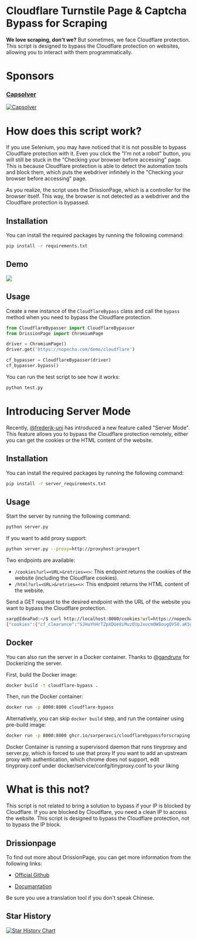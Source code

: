 
# Cloudflare Turnstile Page & Captcha Bypass for Scraping

**We love scraping, don't we?** But sometimes, we face Cloudflare protection. This script is designed to bypass the Cloudflare protection on websites, allowing you to interact with them programmatically. 

# Sponsors
### [Capsolver](https://www.capsolver.com/?utm_source=github&utm_medium=ads&utm_campaign=scraping&utm_term=CloudflareBypassForScraping)

[![Capsolver](docs/capsolver.png)](https://www.capsolver.com/?utm_source=github&utm_medium=ads&utm_campaign=scraping&utm_term=CloudflareBypassForScraping)

# How does this script work?

If you use Selenium, you may have noticed that it is not possible to bypass Cloudflare protection with it. Even you click the "I'm not a robot" button, you will still be stuck in the "Checking your browser before accessing" page.
This is because Cloudflare protection is able to detect the automation tools and block them, which puts the webdriver infinitely in the "Checking your browser before accessing" page.

As you realize, the script uses the DrissionPage, which is a controller for the browser itself. This way, the browser is not detected as a webdriver and the Cloudflare protection is bypassed.


## Installation

You can install the required packages by running the following command:

```bash
pip install -r requirements.txt
```

## Demo
![](https://cdn.sarperavci.com/xWhiMOmD/vzJylR.gif)

## Usage

Create a new instance of the `CloudflareBypass` class and call the `bypass` method when you need to bypass the Cloudflare protection.

```python
from CloudflareBypasser import CloudflareBypasser
from DrissionPage import ChromiumPage

driver = ChromiumPage()
driver.get('https://nopecha.com/demo/cloudflare')

cf_bypasser = CloudflareBypasser(driver)
cf_bypasser.bypass()
```

You can run the test script to see how it works:

```bash
python test.py
```

# Introducing Server Mode

Recently, [@frederik-uni](https://github.com/frederik-uni) has introduced a new feature called "Server Mode". This feature allows you to bypass the Cloudflare protection remotely, either you can get the cookies or the HTML content of the website.

## Installation

You can install the required packages by running the following command:

```bash
pip install -r server_requirements.txt
```

## Usage

Start the server by running the following command:

```bash
python server.py
```

If you want to add proxy support:

```bash
python server.py --proxy=http://proxyhost:proxyport
```

Two endpoints are available:

- `/cookies?url=<URL>&retries=<>`: This endpoint returns the cookies of the website (including the Cloudflare cookies).
- `/html?url=<URL>&retries=<>`: This endpoint returns the HTML content of the website.

Send a GET request to the desired endpoint with the URL of the website you want to bypass the Cloudflare protection.

```bash
sarp@IdeaPad:~/$ curl http://localhost:8000/cookies?url=https://nopecha.com/demo/cloudflare
{"cookies":{"cf_clearance":"SJHuYhHrTZpXDUe8iMuzEUpJxocmOW8ougQVS0.aK5g-1723665177-1.0.1.1-5_NOoP19LQZw4TQ4BLwJmtrXBoX8JbKF5ZqsAOxRNOnW2rmDUwv4hQ7BztnsOfB9DQ06xR5hR_hsg3n8xteUCw"},"user_agent":"Mozilla/5.0 (X11; Linux x86_64) AppleWebKit/537.36 (KHTML, like Gecko) Chrome/125.0.0.0 Safari/537.36"}
```

## Docker


You can also run the server in a Docker container. Thanks to [@gandrunx](https://github.com/gandrunx) for Dockerizing the server.

First, build the Docker image:

```bash
docker build -t cloudflare-bypass .
```

Then, run the Docker container:

```bash
docker run -p 8000:8000 cloudflare-bypass
```

Alternatively, you can skip `docker build` step, and run the container using pre-build image:
```bash
docker run -p 8000:8000 ghcr.io/sarperavci/cloudflarebypassforscraping:latest
```

Docker Container is running a supervisord daemon that runs tinyproxy and server.py, which is forced to use that proxy
If you want to add an upstream proxy with authentication, which chrome does not support, edit tinyproxy.conf under docker/service/confg/tinyproxy.conf to your liking


# What is this not?

This script is not related to bring a solution to bypass if your IP is blocked by Cloudflare. If you are blocked by Cloudflare, you need a clean IP to access the website. This script is designed to bypass the Cloudflare protection, not to bypass the IP block.

## Drissionpage
To find out more about DrissionPage, you can get more information from the following links:
- [Official Github](https://github.com/g1879/DrissionPage)
  
- [Documantation](https://drissionpage.cn/)

Be sure you use a translation tool if you don't speak Chinese.

## Star History

<a href="https://star-history.com/#sarperavci/CloudflareBypassForScraping&Date">
 <picture>
   <source media="(prefers-color-scheme: dark)" srcset="https://api.star-history.com/svg?repos=sarperavci/CloudflareBypassForScraping&type=Date&theme=dark" />
   <source media="(prefers-color-scheme: light)" srcset="https://api.star-history.com/svg?repos=sarperavci/CloudflareBypassForScraping&type=Date" />
   <img alt="Star History Chart" src="https://api.star-history.com/svg?repos=sarperavci/CloudflareBypassForScraping&type=Date" />
 </picture>
</a>
